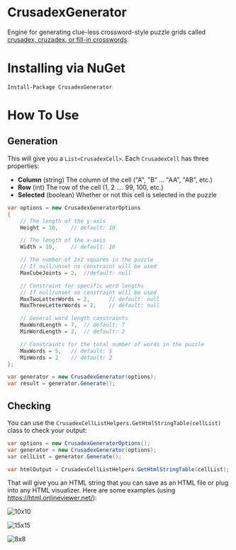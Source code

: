 # CrusadexGenerator

Engine for generating clue-less crossword-style puzzle grids called [crusadex, cruzadex, or fill-in crosswords](https://en.wikipedia.org/wiki/Crossword#Fill-in_crosswords).

# Installing via NuGet

    Install-Package CrusadexGenerator
    
# How To Use

## Generation

This will give you a `List<CrusadexCell>`. Each `CrusadexCell` has three properties:
- **Column** (string) The column of the cell ("A", "B" ... "AA", "AB", etc.)
- **Row** (int) The row of the cell (1, 2 .... 99, 100, etc.)
- **Selected** (boolean) Whether or not this cell is selected in the puzzle

```csharp
var options = new CrusadexGeneratorOptions
{
    // The length of the y-axis
    Height = 10,    // default: 10

    // The length of the x-axis
    Width = 10,     // default: 10

    // The number of 2x2 squares in the puzzle
    // If null/unset no constraint will be used
    MaxCubeJoints = 2,  //default: null

    // Constraint for specific word lengths
    // If null/unset no constraint will be used
    MaxTwoLetterWords = 2,      // default: null
    MaxThreeLetterWords = 2,    // default: null

    // General word length constraints
    MaxWordLength = 7,  // default: 7
    MinWordLength = 2,  // default: 2

    // Constraints for the total number of words in the puzzle
    MaxWords = 5,   // default: 5
    MinWords = 2    // default: 2
};

var generator = new CrusadexGenerator(options);
var result = generator.Generate();
```

## Checking

You can use the `CrusadexCellListHelpers.GetHtmlStringTable(cellList)` class to check your output:

```csharp
var options = new CrusadexGeneratorOptions();
var generator = new CrusadexGenerator(options);
var cellList = generator.Generate();

var htmlOutput = CrusadexCellListHelpers.GetHtmlStringTable(cellList);
```

That will give you an HTML string that you can save as an HTML file or plug into any HTML visualizer. Here are some examples (using https://html.onlineviewer.net/):

![10x10](https://github.com/speedreeder/CrusadexGenerator/blob/main/Examples/10x10.png)

![15x15](https://github.com/speedreeder/CrusadexGenerator/blob/main/Examples/15x15.png)

![8x8](https://github.com/speedreeder/CrusadexGenerator/blob/main/Examples/8x8cj.png)



